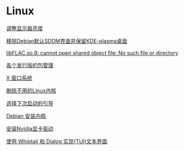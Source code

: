 # Linux
<p id="sjho8ypkTMsJ7cHKYioA8E">

[调整显示器亮度](./%E8%B0%83%E6%95%B4%E6%98%BE%E7%A4%BA%E5%99%A8%E4%BA%AE%E5%BA%A6/index.md)

</p>


<p id="qV44bBv8Q4kTycfWJzstE5">

[移除Debian默认SDDM界面并保留KDE-plasma桌面](./%E7%A7%BB%E9%99%A4Debian%E9%BB%98%E8%AE%A4SDDM%E7%95%8C%E9%9D%A2%E5%B9%B6%E4%BF%9D%E7%95%99KDE-plasma%E6%A1%8C%E9%9D%A2/index.md)

</p>


<p id="tCga6CQTpwCgGnUofDZYvR">

[libFLAC.so.8: cannot open shared object file: No such file or directory](./libFLAC.so.8:%20cannot%20open%20shared%20object%20file:%20No%20such%20file%20or%20directory/index.md)

</p>


<p id="4pNXdHJ8zrm6KuHcVWm2KT">

[各个发行版的包管理](./%E5%90%84%E4%B8%AA%E5%8F%91%E8%A1%8C%E7%89%88%E7%9A%84%E5%8C%85%E7%AE%A1%E7%90%86/index.md)

</p>


<p id="nEkCxTqX7LapNQmmzGf2SF">

[X 窗口系统](./X%20%E7%AA%97%E5%8F%A3%E7%B3%BB%E7%BB%9F/index.md)

</p>


<p id="8ZJrxWoSh1TvFTZQh6AcQn">

[删除不用的Linux内核](./%E5%88%A0%E9%99%A4%E4%B8%8D%E7%94%A8%E7%9A%84Linux%E5%86%85%E6%A0%B8/index.md)

</p>


<p id="k1dMnX7N8PfZzm9Kfbw2Bv">

[选择下次启动的引导](./%E9%80%89%E6%8B%A9%E4%B8%8B%E6%AC%A1%E5%90%AF%E5%8A%A8%E7%9A%84%E5%BC%95%E5%AF%BC/index.md)

</p>


<p id="ujMgrstZvbDGXf4fEzL5VL">

[Debian 安装内核](./Debian%20%E5%AE%89%E8%A3%85%E5%86%85%E6%A0%B8/index.md)

</p>


<p id="3Q6E1SaUbkNowE7EnmzoXd">

[安装Nvidia显卡驱动](./%E5%AE%89%E8%A3%85Nvidia%E6%98%BE%E5%8D%A1%E9%A9%B1%E5%8A%A8/index.md)

</p>


<p id="oYnmx97zKjibRueApL5AuB">

[使用 Whiptail 和 Dialog 实现(TUI)文本界面](./%E4%BD%BF%E7%94%A8%20Whiptail%20%E5%92%8C%20Dialog%20%E5%AE%9E%E7%8E%B0%28TUI%29%E6%96%87%E6%9C%AC%E7%95%8C%E9%9D%A2/index.md)

</p>


<p id="nsYQHyu63KrvqnSr7HPbX4">



</p>


<p id="5zc5utoXThdX534X46LdjZ">



</p>


